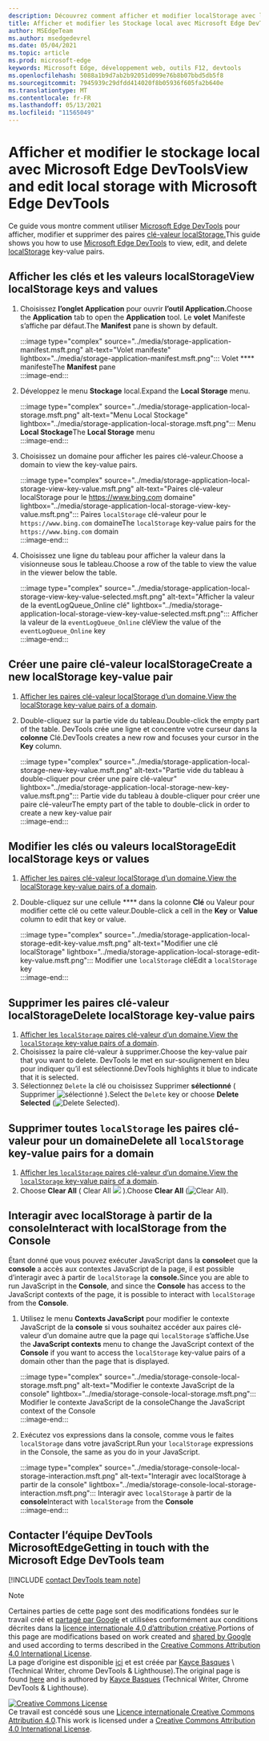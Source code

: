 ```yaml
---
description: Découvrez comment afficher et modifier localStorage avec le volet Stockage local et la console.
title: Afficher et modifier les Stockage local avec Microsoft Edge DevTools
author: MSEdgeTeam
ms.author: msedgedevrel
ms.date: 05/04/2021
ms.topic: article
ms.prod: microsoft-edge
keywords: Microsoft Edge, développement web, outils F12, devtools
ms.openlocfilehash: 5088a1b9d7ab2b92051d099e76b8b07bbd5db5f8
ms.sourcegitcommit: 7945939c29dfdd414020f8b05936f605fa2b640e
ms.translationtype: MT
ms.contentlocale: fr-FR
ms.lasthandoff: 05/13/2021
ms.locfileid: "11565049"
---
```

<!-- Copyright Kayce Basques 

   Licensed under the Apache License, Version 2.0 (the "License");
   you may not use this file except in compliance with the License.
   You may obtain a copy of the License at

       https://www.apache.org/licenses/LICENSE-2.0

   Unless required by applicable law or agreed to in writing, software
   distributed under the License is distributed on an "AS IS" BASIS,
   WITHOUT WARRANTIES OR CONDITIONS OF ANY KIND, either express or implied.
   See the License for the specific language governing permissions and
   limitations under the License.  -->  
# <a name="view-and-edit-local-storage-with-microsoft-edge-devtools"></a><span data-ttu-id="3ef98-104">Afficher et modifier le stockage local avec Microsoft Edge DevTools</span><span class="sxs-lookup"><span data-stu-id="3ef98-104">View and edit local storage with Microsoft Edge DevTools</span></span>  

<span data-ttu-id="3ef98-105">Ce guide vous montre comment utiliser [Microsoft Edge DevTools][MicrosoftEdgeDevTools] pour afficher, modifier et supprimer des paires [clé-valeur localStorage.][MDNWindowsLocalStorage]</span><span class="sxs-lookup"><span data-stu-id="3ef98-105">This guide shows you how to use [Microsoft Edge DevTools][MicrosoftEdgeDevTools] to view, edit, and delete [localStorage][MDNWindowsLocalStorage] key-value pairs.</span></span>  

## <a name="view-localstorage-keys-and-values"></a><span data-ttu-id="3ef98-106">Afficher les clés et les valeurs localStorage</span><span class="sxs-lookup"><span data-stu-id="3ef98-106">View localStorage keys and values</span></span>  

1.  <span data-ttu-id="3ef98-107">Choisissez **l’onglet Application** pour ouvrir **l’outil Application.**</span><span class="sxs-lookup"><span data-stu-id="3ef98-107">Choose the **Application** tab to open the **Application** tool.</span></span>  <span data-ttu-id="3ef98-108">Le **volet** Manifeste s’affiche par défaut.</span><span class="sxs-lookup"><span data-stu-id="3ef98-108">The **Manifest** pane is shown by default.</span></span>  
    
    :::image type="complex" source="../media/storage-application-manifest.msft.png" alt-text="Volet manifeste" lightbox="../media/storage-application-manifest.msft.png":::
       <span data-ttu-id="3ef98-110">Volet \*\*\*\* manifeste</span><span class="sxs-lookup"><span data-stu-id="3ef98-110">The **Manifest** pane</span></span>  
    :::image-end:::  
    
1.  <span data-ttu-id="3ef98-111">Développez le menu **Stockage** local.</span><span class="sxs-lookup"><span data-stu-id="3ef98-111">Expand the **Local Storage** menu.</span></span>  
    
    :::image type="complex" source="../media/storage-application-local-storage.msft.png" alt-text="Menu Local Stockage" lightbox="../media/storage-application-local-storage.msft.png":::
       <span data-ttu-id="3ef98-113">Menu **Local Stockage**</span><span class="sxs-lookup"><span data-stu-id="3ef98-113">The **Local Storage** menu</span></span>  
    :::image-end:::  
    
1.  <span data-ttu-id="3ef98-114">Choisissez un domaine pour afficher les paires clé-valeur.</span><span class="sxs-lookup"><span data-stu-id="3ef98-114">Choose a domain to view the key-value pairs.</span></span>  
    
    :::image type="complex" source="../media/storage-application-local-storage-view-key-value.msft.png" alt-text="Paires clé-valeur localStorage pour le https://www.bing.com domaine" lightbox="../media/storage-application-local-storage-view-key-value.msft.png":::
       <span data-ttu-id="3ef98-116">Paires `localStorage` clé-valeur pour le `https://www.bing.com` domaine</span><span class="sxs-lookup"><span data-stu-id="3ef98-116">The `localStorage` key-value pairs for the `https://www.bing.com` domain</span></span>  
    :::image-end:::  
    
1.  <span data-ttu-id="3ef98-117">Choisissez une ligne du tableau pour afficher la valeur dans la visionneuse sous le tableau.</span><span class="sxs-lookup"><span data-stu-id="3ef98-117">Choose a row of the table to view the value in the viewer below the table.</span></span>  
    
    :::image type="complex" source="../media/storage-application-local-storage-view-key-value-selected.msft.png" alt-text="Afficher la valeur de la eventLogQueue_Online clé" lightbox="../media/storage-application-local-storage-view-key-value-selected.msft.png":::
       <span data-ttu-id="3ef98-119">Afficher la valeur de la `eventLogQueue_Online` clé</span><span class="sxs-lookup"><span data-stu-id="3ef98-119">View the value of the `eventLogQueue_Online` key</span></span>  
    :::image-end:::  
    
## <a name="create-a-new-localstorage-key-value-pair"></a><span data-ttu-id="3ef98-120">Créer une paire clé-valeur localStorage</span><span class="sxs-lookup"><span data-stu-id="3ef98-120">Create a new localStorage key-value pair</span></span>  

1.  <span data-ttu-id="3ef98-121">[Afficher les paires clé-valeur localStorage d’un domaine.](#view-localstorage-keys-and-values)</span><span class="sxs-lookup"><span data-stu-id="3ef98-121">[View the localStorage key-value pairs of a domain](#view-localstorage-keys-and-values).</span></span>  
1.  <span data-ttu-id="3ef98-122">Double-cliquez sur la partie vide du tableau.</span><span class="sxs-lookup"><span data-stu-id="3ef98-122">Double-click the empty part of the table.</span></span>  <span data-ttu-id="3ef98-123">DevTools crée une ligne et concentre votre curseur dans la **colonne** Clé.</span><span class="sxs-lookup"><span data-stu-id="3ef98-123">DevTools creates a new row and focuses your cursor in the **Key** column.</span></span>  
    
    :::image type="complex" source="../media/storage-application-local-storage-new-key-value.msft.png" alt-text="Partie vide du tableau à double-cliquer pour créer une paire clé-valeur" lightbox="../media/storage-application-local-storage-new-key-value.msft.png":::
       <span data-ttu-id="3ef98-125">Partie vide du tableau à double-cliquer pour créer une paire clé-valeur</span><span class="sxs-lookup"><span data-stu-id="3ef98-125">The empty part of the table to double-click in order to create a new key-value pair</span></span>  
    :::image-end:::  
    
## <a name="edit-localstorage-keys-or-values"></a><span data-ttu-id="3ef98-126">Modifier les clés ou valeurs localStorage</span><span class="sxs-lookup"><span data-stu-id="3ef98-126">Edit localStorage keys or values</span></span>  

1.  <span data-ttu-id="3ef98-127">[Afficher les paires clé-valeur localStorage d’un domaine.](#view-localstorage-keys-and-values)</span><span class="sxs-lookup"><span data-stu-id="3ef98-127">[View the localStorage key-value pairs of a domain](#view-localstorage-keys-and-values).</span></span>  
1.  <span data-ttu-id="3ef98-128">Double-cliquez sur une cellule \*\*\*\* dans la colonne **Clé** ou Valeur pour modifier cette clé ou cette valeur.</span><span class="sxs-lookup"><span data-stu-id="3ef98-128">Double-click a cell in the **Key** or **Value** column to edit that key or value.</span></span>  
    
    :::image type="complex" source="../media/storage-application-local-storage-edit-key-value.msft.png" alt-text="Modifier une clé localStorage" lightbox="../media/storage-application-local-storage-edit-key-value.msft.png":::
       <span data-ttu-id="3ef98-130">Modifier une `localStorage` clé</span><span class="sxs-lookup"><span data-stu-id="3ef98-130">Edit a `localStorage` key</span></span>  
    :::image-end:::  
    
## <a name="delete-localstorage-key-value-pairs"></a><span data-ttu-id="3ef98-131">Supprimer les paires clé-valeur localStorage</span><span class="sxs-lookup"><span data-stu-id="3ef98-131">Delete localStorage key-value pairs</span></span>  

1.  <span data-ttu-id="3ef98-132">[Afficher les `localStorage` paires clé-valeur d’un domaine.](#view-localstorage-keys-and-values)</span><span class="sxs-lookup"><span data-stu-id="3ef98-132">[View the `localStorage` key-value pairs of a domain](#view-localstorage-keys-and-values).</span></span>  
1.  <span data-ttu-id="3ef98-133">Choisissez la paire clé-valeur à supprimer.</span><span class="sxs-lookup"><span data-stu-id="3ef98-133">Choose the key-value pair that you want to delete.</span></span>  <span data-ttu-id="3ef98-134">DevTools le met en sur-soulignement en bleu pour indiquer qu’il est sélectionné.</span><span class="sxs-lookup"><span data-stu-id="3ef98-134">DevTools highlights it blue to indicate that it is selected.</span></span>  
1.  <span data-ttu-id="3ef98-135">Sélectionnez `Delete` la clé ou choisissez Supprimer **sélectionné** \( Supprimer ![ sélectionné ](../media/delete-icon.msft.png) \).</span><span class="sxs-lookup"><span data-stu-id="3ef98-135">Select the `Delete` key or choose **Delete Selected** \(![Delete Selected](../media/delete-icon.msft.png)\).</span></span>  
    
## <a name="delete-all-localstorage-key-value-pairs-for-a-domain"></a><span data-ttu-id="3ef98-136">Supprimer toutes `localStorage` les paires clé-valeur pour un domaine</span><span class="sxs-lookup"><span data-stu-id="3ef98-136">Delete all `localStorage` key-value pairs for a domain</span></span>  

1.  <span data-ttu-id="3ef98-137">[Afficher les `localStorage` paires clé-valeur d’un domaine.](#view-localstorage-keys-and-values)</span><span class="sxs-lookup"><span data-stu-id="3ef98-137">[View the `localStorage` key-value pairs of a domain](#view-localstorage-keys-and-values).</span></span>  
1.  <span data-ttu-id="3ef98-138">Choose **Clear All** \( Clear All ![ ](../media/clear-icon.msft.png) \).</span><span class="sxs-lookup"><span data-stu-id="3ef98-138">Choose **Clear All** \(![Clear All](../media/clear-icon.msft.png)\).</span></span>  
    
## <a name="interact-with-localstorage-from-the-console"></a><span data-ttu-id="3ef98-139">Interagir avec localStorage à partir de la console</span><span class="sxs-lookup"><span data-stu-id="3ef98-139">Interact with localStorage from the Console</span></span>  

<span data-ttu-id="3ef98-140">Étant donné que vous pouvez exécuter JavaScript dans la **console**et que la **console** a accès aux contextes JavaScript de la page, il est possible d’interagir avec à partir de `localStorage` la **console.**</span><span class="sxs-lookup"><span data-stu-id="3ef98-140">Since you are able to run JavaScript in the **Console**, and since the **Console** has access to the JavaScript contexts of the page, it is possible to interact with `localStorage` from the **Console**.</span></span>  

1.  <span data-ttu-id="3ef98-141">Utilisez le menu **Contexts JavaScript** pour modifier le contexte JavaScript de la **console** si vous souhaitez accéder aux paires clé-valeur d’un domaine autre que la page qui `localStorage` s’affiche.</span><span class="sxs-lookup"><span data-stu-id="3ef98-141">Use the **JavaScript contexts** menu to change the JavaScript context of the **Console** if you want to access the `localStorage` key-value pairs of a domain other than the page that is displayed.</span></span>  
    
    :::image type="complex" source="../media/storage-console-local-storage.msft.png" alt-text="Modifier le contexte JavaScript de la console" lightbox="../media/storage-console-local-storage.msft.png":::
       <span data-ttu-id="3ef98-143">Modifier le contexte JavaScript de la console</span><span class="sxs-lookup"><span data-stu-id="3ef98-143">Change the JavaScript context of the Console</span></span>  
    :::image-end:::  
    
1.  <span data-ttu-id="3ef98-144">Exécutez vos expressions dans la console, comme vous le faites `localStorage` dans votre javaScript.</span><span class="sxs-lookup"><span data-stu-id="3ef98-144">Run your `localStorage` expressions in the Console, the same as you do in your JavaScript.</span></span>  
    
    :::image type="complex" source="../media/storage-console-local-storage-interaction.msft.png" alt-text="Interagir avec localStorage à partir de la console" lightbox="../media/storage-console-local-storage-interaction.msft.png":::
       <span data-ttu-id="3ef98-146">Interagir avec `localStorage` à partir de la **console**</span><span class="sxs-lookup"><span data-stu-id="3ef98-146">Interact with `localStorage` from the **Console**</span></span>  
    :::image-end:::  
    
## <a name="getting-in-touch-with-the-microsoft-edge-devtools-team"></a><span data-ttu-id="3ef98-147">Contacter l’équipe DevTools MicrosoftEdge</span><span class="sxs-lookup"><span data-stu-id="3ef98-147">Getting in touch with the Microsoft Edge DevTools team</span></span>  

[!INCLUDE [contact DevTools team note](../includes/contact-devtools-team-note.md)]  

<!-- links -->  

[MicrosoftEdgeDevTools]: ../../devtools-guide-chromium/index.md "outils de développement Microsoft Edge (Chromium) | Documents Microsoft"  

[MDNWindowsLocalStorage]: https://developer.mozilla.org/docs/Web/API/Window/localStorage "Window.localStorage | MDN"  

> [!NOTE]
> <span data-ttu-id="3ef98-150">Certaines parties de cette page sont des modifications fondées sur le travail créé et [partagé par Google][GoogleSitePolicies] et utilisées conformément aux conditions décrites dans la [licence internationale 4,0 d’attribution créative][CCA4IL].</span><span class="sxs-lookup"><span data-stu-id="3ef98-150">Portions of this page are modifications based on work created and [shared by Google][GoogleSitePolicies] and used according to terms described in the [Creative Commons Attribution 4.0 International License][CCA4IL].</span></span>  
> <span data-ttu-id="3ef98-151">La page d’origine est disponible [ici](https://developers.google.com/web/tools/chrome-devtools/storage/localstorage) et est créée par [Kayce Basques][KayceBasques] \ (Technical Writer, chrome DevTools \& Lighthouse\).</span><span class="sxs-lookup"><span data-stu-id="3ef98-151">The original page is found [here](https://developers.google.com/web/tools/chrome-devtools/storage/localstorage) and is authored by [Kayce Basques][KayceBasques] \(Technical Writer, Chrome DevTools \& Lighthouse\).</span></span>  

[![Creative Commons License][CCby4Image]][CCA4IL]  
<span data-ttu-id="3ef98-153">Ce travail est concédé sous une [Licence internationale Creative Commons Attribution 4.0][CCA4IL].</span><span class="sxs-lookup"><span data-stu-id="3ef98-153">This work is licensed under a [Creative Commons Attribution 4.0 International License][CCA4IL].</span></span>  

[CCA4IL]: https://creativecommons.org/licenses/by/4.0  
[CCby4Image]: https://i.creativecommons.org/l/by/4.0/88x31.png  
[GoogleSitePolicies]: https://developers.google.com/terms/site-policies  
[KayceBasques]: https://developers.google.com/web/resources/contributors#kayce-basques  
